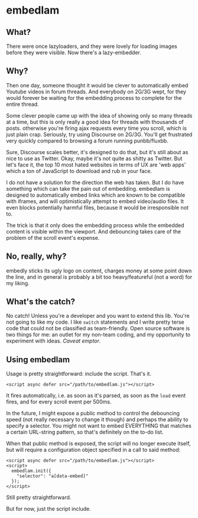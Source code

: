 # embedlam

## What?
There were once lazyloaders, and they were lovely for loading images before they were visible. Now there's a lazy-embedder.

## Why?
Then one day, someone thought it would be clever to automatically embed Youtube videos in forum threads. And everybody on 2G/3G wept, for they would forever be waiting for the embedding process to complete for the entire thread.

Some clever people came up with the idea of showing only so many threads at a time, but this is only really a good idea for threads with thousands of posts. otherwise you're firing ajax requests every time you scroll, which is just plain crap. Seriously, try using Discourse on 2G/3G. You'll get frustrated very quickly compared to browsing a forum running punbb/fluxbb.

Sure, Discourse scales better, it's designed to do that, but it's still about as nice to use as Twitter. Okay, maybe it's not quite as shitty as Twitter. But let's face it, the top 10 most hated websites in terms of UX are 'web apps' which a ton of JavaScript to download and rub in your face.

I do not have a solution for the direction the web has taken. But I do have something which can take the pain out of embedding. embedlam is designed to automatically embed links which are known to be compatible with iframes, and will optimistically attempt to embed video/audio files. It even blocks potentially harmful files, because it would be irresponsible not to.

The trick is that it only does the embedding process while the embedded content is visible within the viewport. And debouncing takes care of the problem of the scroll event's expense.

## No, really, why?
embedly sticks its ugly logo on content, charges money at some point down the line, and in general is probably a bit too heavy/featureful (not a word) for my liking.  

## What's the catch? 
No catch! Unless you're a developer and you want to extend this lib. You're not going to like my code. I like `switch` statements and I write pretty terse code that could not be classified as team-friendly. Open source software is two things for me: an outlet for my non-team coding, and my opportunity to experiment with ideas. *Caveat emptor*.

## Using embedlam
Usage is pretty straightforward: include the script. That's it. 

    <script async defer src="/path/to/embedlam.js"></script>

It fires automatically, i.e. as soon as it's parsed, as soon as the `load` event fires, and for every scroll event per 500ms.

In the future, I might expose a public method to control the debouncing speed (not really necessary to change it though) and perhaps the ability to specify a selector. You might not want to embed EVERYTHING that matches a certain URL-string pattern, so that's definitely on the to-do list.

When that public method is exposed, the script will no longer execute itself, but will require a configuration object specified in a call to said method:

    <script async defer src="/path/to/embedlam.js"></script>
    <script>
      embedlam.init({
        "selector": "a[data-embed]"
      });
    </script>
    
Still pretty straightforward.

But for now, just the script include.
